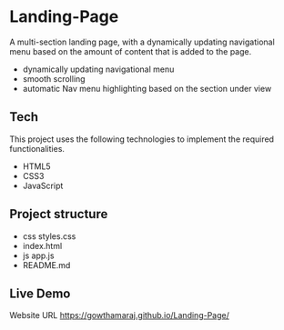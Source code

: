 # Landing-Page
A multi-section landing page, with a dynamically updating navigational menu based on the amount of content that is added to the page.
  - dynamically updating navigational menu
  - smooth scrolling
  - automatic Nav menu highlighting based on the section under view

## Tech
This project uses the following technologies to implement the required functionalities.
  - HTML5
  - CSS3
  - JavaScript

## Project structure
   - css
     styles.css    
   - index.html
   - js
     app.js
   - README.md

## Live Demo
Website URL https://gowthamaraj.github.io/Landing-Page/